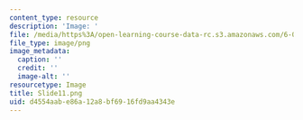 ```yaml
---
content_type: resource
description: 'Image: '
file: /media/https%3A/open-learning-course-data-rc.s3.amazonaws.com/6-004-computation-structures-spring-2017/d4554aabe86a12a8bf6916fd9aa4343e_Slide11.png
file_type: image/png
image_metadata:
  caption: ''
  credit: ''
  image-alt: ''
resourcetype: Image
title: Slide11.png
uid: d4554aab-e86a-12a8-bf69-16fd9aa4343e
---
```

